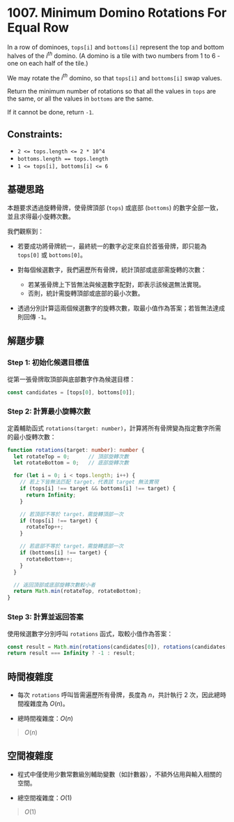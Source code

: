 # 1007. Minimum Domino Rotations For Equal Row

In a row of dominoes, `tops[i]` and `bottoms[i]` represent the top and bottom halves of the $i^{th}$ domino. 
(A domino is a tile with two numbers from 1 to 6 - one on each half of the tile.)

We may rotate the $i^{th}$ domino, so that `tops[i]` and `bottoms[i]` swap values.

Return the minimum number of rotations so that all the values in `tops` are the same, 
or all the values in `bottoms` are the same.

If it cannot be done, return `-1`.

## Constraints:

- `2 <= tops.length <= 2 * 10^4`
- `bottoms.length == tops.length`
- `1 <= tops[i], bottoms[i] <= 6`

## 基礎思路

本題要求透過旋轉骨牌，使骨牌頂部 (`tops`) 或底部 (`bottoms`) 的數字全部一致，並且求得最小旋轉次數。

我們觀察到：

* 若要成功將骨牌統一，最終統一的數字必定來自於首張骨牌，即只能為 `tops[0]` 或 `bottoms[0]`。
* 對每個候選數字，我們遍歷所有骨牌，統計頂部或底部需旋轉的次數：

    * 若某張骨牌上下皆無法與候選數字配對，即表示該候選無法實現。
    * 否則，統計需旋轉頂部或底部的最小次數。
* 透過分別計算這兩個候選數字的旋轉次數，取最小值作為答案；若皆無法達成則回傳 `-1`。

## 解題步驟

### Step 1: 初始化候選目標值

從第一張骨牌取頂部與底部數字作為候選目標：

```typescript
const candidates = [tops[0], bottoms[0]];
```

### Step 2: 計算最小旋轉次數

定義輔助函式 `rotations(target: number)`，計算將所有骨牌變為指定數字所需的最小旋轉次數：

```typescript
function rotations(target: number): number {
  let rotateTop = 0;      // 頂部旋轉次數
  let rotateBottom = 0;   // 底部旋轉次數

  for (let i = 0; i < tops.length; i++) {
    // 若上下皆無法匹配 target，代表該 target 無法實現
    if (tops[i] !== target && bottoms[i] !== target) {
      return Infinity;
    }

    // 若頂部不等於 target，需旋轉頂部一次
    if (tops[i] !== target) {
      rotateTop++;
    }

    // 若底部不等於 target，需旋轉底部一次
    if (bottoms[i] !== target) {
      rotateBottom++;
    }
  }

  // 返回頂部或底部旋轉次數較小者
  return Math.min(rotateTop, rotateBottom);
}
```

### Step 3: 計算並返回答案

使用候選數字分別呼叫 `rotations` 函式，取較小值作為答案：

```typescript
const result = Math.min(rotations(candidates[0]), rotations(candidates[1]));
return result === Infinity ? -1 : result;
```

## 時間複雜度

* 每次 `rotations` 呼叫皆需遍歷所有骨牌，長度為 $n$，共計執行 $2$ 次，因此總時間複雜度為 $O(n)$。

* 總時間複雜度：$O(n)$

> $O(n)$

## 空間複雜度

* 程式中僅使用少數常數級別輔助變數（如計數器），不額外佔用與輸入相關的空間。

* 總空間複雜度：$O(1)$

> $O(1)$
